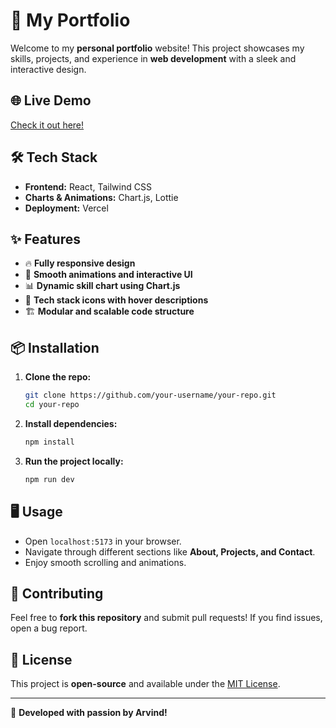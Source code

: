 # 🚀 My Portfolio

Welcome to my **personal portfolio** website! This project showcases my skills, projects, and experience in **web development** with a sleek and interactive design.

## 🌐 Live Demo
[Check it out here!](https://portfolio-tan-two-37.vercel.app/)

## 🛠 Tech Stack
- **Frontend:** React, Tailwind CSS
- **Charts & Animations:** Chart.js, Lottie
- **Deployment:** Vercel

## ✨ Features
- 🔥 **Fully responsive design**
- 🎨 **Smooth animations and interactive UI**
- 📊 **Dynamic skill chart using Chart.js**
- 🚀 **Tech stack icons with hover descriptions**
- 🏗 **Modular and scalable code structure**

## 📦 Installation

1. **Clone the repo:**
   ```bash
   git clone https://github.com/your-username/your-repo.git
   cd your-repo
   ```
2. **Install dependencies:**
   ```bash
   npm install
   ```
3. **Run the project locally:**
   ```bash
   npm run dev
   ```

## 🖥 Usage
- Open `localhost:5173` in your browser.
- Navigate through different sections like **About, Projects, and Contact**.
- Enjoy smooth scrolling and animations.

## 🤝 Contributing
Feel free to **fork this repository** and submit pull requests! If you find issues, open a bug report.

## 📜 License
This project is **open-source** and available under the [MIT License](LICENSE).

---
🚀 **Developed with passion by Arvind!**

